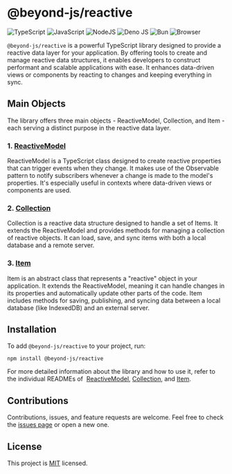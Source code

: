 # @beyond-js/reactive

![TypeScript](https://img.shields.io/badge/typescript-%23007ACC.svg?style=for-the-badge&logo=typescript&logoColor=white)
![JavaScript](https://img.shields.io/badge/javascript-%23323330.svg?style=for-the-badge&logo=javascript&logoColor=%23F7DF1E)
![NodeJS](https://img.shields.io/badge/node.js-6DA55F?style=for-the-badge&logo=node.js&logoColor=white)
![Deno JS](https://img.shields.io/badge/deno%20js-000000?style=for-the-badge&logo=deno&logoColor=white)
![Bun](https://img.shields.io/badge/Bun-%23000000.svg?style=for-the-badge&logo=bun&logoColor=white)
![Browser](https://img.shields.io/badge/Browser-4285F4?style=for-the-badge&logo=GoogleChrome&logoColor=white)

`@beyond-js/reactive` is a powerful TypeScript library designed to provide a reactive data layer for your application.
By offering tools to create and manage reactive data structures, it enables developers to construct performant and
scalable applications with ease. It enhances data-driven views or components by reacting to changes and keeping
everything in sync.

## Main Objects

The library offers three main objects - ReactiveModel, Collection, and Item - each serving a distinct purpose in the
reactive data layer.

### 1. [ReactiveModel](./src/docs/model.md)

ReactiveModel is a TypeScript class designed to create reactive properties that can trigger events when they change. It
makes use of the Observable pattern to notify subscribers whenever a change is made to the model's properties. It's
especially useful in contexts where data-driven views or components are used.

### 2. [Collection](./src/docs/collection.md)

Collection is a reactive data structure designed to handle a set of Items. It extends the ReactiveModel and provides
methods for managing a collection of reactive objects. It can load, save, and sync items with both a local database and
a remote server.

### 3. [Item](./src/docs/item.md)

Item is an abstract class that represents a "reactive" object in your application. It extends the ReactiveModel, meaning
it can handle changes in its properties and automatically update other parts of the code. Item includes methods for
saving, publishing, and syncing data between a local database (like IndexedDB) and an external server.

## Installation

To add `@beyond-js/reactive` to your project, run:

```
npm install @beyond-js/reactive
```

For more detailed information about the library and how to use it, refer to the individual READMEs of
&nbsp;[ReactiveModel](./src/docs/model.md), [Collection](./src/docs/collection.md), and [Item](./src/docs/item.md).

## Contributions

Contributions, issues, and feature requests are welcome. Feel free to check the [issues page](#) or open a new one.

## License

This project is [MIT](./LICENSE) licensed.
